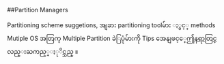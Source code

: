 ##Partition Managers


Partitioning scheme suggetions, အျခား partitioning toolမ်ား ႏွင့္  methods Mutiple OS အတြက္ Multiple Partition ခဲြပုံမ်ားကို Tips အေနျဖင့္[ဤေနရာတြင္](http://ubuntuguide.org/wiki/Multiple_OS_Installation) လည္းႀကည့္ႏုိင္သည္ ။

